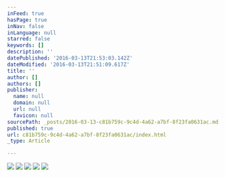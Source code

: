 ```yaml
---
inFeed: true
hasPage: true
inNav: false
inLanguage: null
starred: false
keywords: []
description: ''
datePublished: '2016-03-13T21:53:03.142Z'
dateModified: '2016-03-13T21:51:09.617Z'
title: ''
author: []
authors: []
publisher:
  name: null
  domain: null
  url: null
  favicon: null
sourcePath: _posts/2016-03-13-c81b759c-9c4d-4a62-a7bf-8f23fa0631ac.md
published: true
url: c81b759c-9c4d-4a62-a7bf-8f23fa0631ac/index.html
_type: Article

---
```

![](https://the-grid-user-content.s3-us-west-2.amazonaws.com/59f8f694-4087-4edd-9eba-01ad60c58db9.jpg)
![](https://the-grid-user-content.s3-us-west-2.amazonaws.com/8a08fb9c-843a-454e-aa3f-accbacc595ec.jpg)
![](https://the-grid-user-content.s3-us-west-2.amazonaws.com/42137270-2087-4e65-938a-aef7cfab76d8.jpg)
![](https://the-grid-user-content.s3-us-west-2.amazonaws.com/4a6ffea2-04cd-4921-8025-7b8285630dc8.jpg)
![](https://the-grid-user-content.s3-us-west-2.amazonaws.com/d1d56fea-1b59-4099-8394-24e81293660e.jpg)